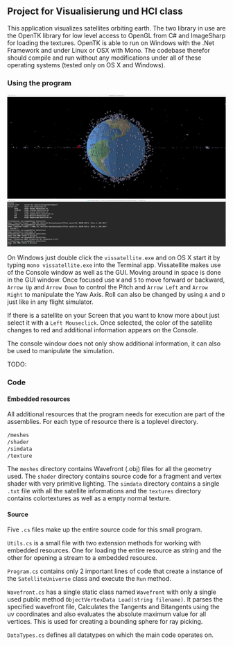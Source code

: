 ## Project for Visualisierung und HCI class
This application visualizes satellites orbiting earth. The two library in use are the OpenTK library for low level access to OpenGL from C# and ImageSharp for loading the textures. OpenTK is able to run on Windows with the .Net Framework and under Linux or OSX with Mono. The codebase therefor should compile and run without any modifications under all of these operating systems (tested only on OS X and Windows). 

### Using the program

![alt text](images/vissatellite.png)

On Windows just double click the `vissatellite.exe` and on OS X start it by typing `mono vissatellite.exe` into the Terminal app. Vissatellite makes use of the Console window as well as the GUI. Moving around in space is done in the GUI window. Once focused use `W` and `S` to move forward or backward, `Arrow Up` and `Arrow Down` to control the Pitch and `Arrow Left` and `Arrow Right` to manipulate the Yaw Axis. Roll can also be changed by using `A` and `D` just like in any flight simulator.

If there is a satellite on your Screen that you want to know more about just select it with a `Left Mouseclick`. Once selected, the color of the satellite changes to red and additional information appears on the Console.

The console window does not only show additional information, it can also be used to manipulate the simulation.

TODO:

### Code
#### Embedded resources
All additional resources that the program needs for execution are part of the assemblies. For each type of resource there is a toplevel directory.

    /meshes
    /shader
    /simdata
    /texture

The `meshes` directory contains Wavefront (.obj) files for all the geometry used. The `shader` directory contains source code for a fragment and vertex shader with very primitive lighting. The `simdata` directory contains a single `.txt` file with all the satellite informations and the `textures` directory contains colortextures as well as a empty normal texture.

#### Source
Five `.cs` files make up the entire source code for this small program. 

`Utils.cs` is a small file with two extension methods for working with embedded resources. One for loading the entire resource as string and the other for opening a stream to a embedded resource.

`Program.cs` contains only 2 important lines of code that create a instance of the `SatelliteUniverse` class and execute the `Run` method.

`Wavefront.cs` has a single static class named `Wavefront` with only a single used public method `ObjectVertexData Load(string filename)`. It parses the specified wavefront file, Calculates the Tangents and Bitangents using the uv coordinates and also evaluates the absolute maximum value for all vertices. This is used for creating a bounding sphere for ray picking.

`DataTypes.cs` defines all datatypes on which the main code operates on. 
